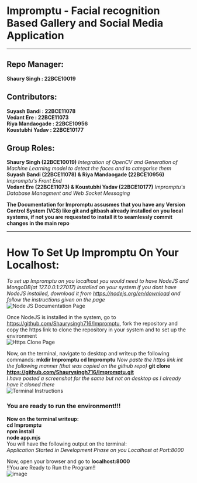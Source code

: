 # Impromptu - Facial recognition Based Gallery and Social Media Application
___
## Repo Manager:
**Shaury Singh : 22BCE10019**
## Contributors: 
**Suyash Bandi : 22BCE11078** <br>
**Vedant Ere : 22BCE11073** <br>
**Riya Mandaogade : 22BCE10956** <br>
**Koustubhi Yadav : 22BCE10177** <br>
## Group Roles:
**Shaury Singh (22BCE10019)** *Integration of OpenCV and Generation of Machine Learning model to detect the faces and to categorise them* <br>
**Suyash Bandi (22BCE11078) & Riya Mandaogade (22BCE10956)** *Impromptu's Front End* <br>
**Vedant Ere (22BCE11073) & Koustubhi Yadav (22BCE10177)** *Impromptu's Database Managment and Web Socket Messaging* <br>

**The Documentation for Impromptu assusmes that you have any Version Control System (VCS) like git and gitbash already installed on you local systems, if not you are requested to install it to seamlessly commit changes in the main repo**

___
# How To Set Up Impromptu On Your Localhost:
*To set up Impromptu on you localhost you would need to have NodeJS and MongoDB(at 127.0.0.1:27017) installed on your system if you dont have NodeJS installed, download it from https://nodejs.org/en/download and follow the instructions given on the page* <br>
![Node JS Documentation Page](/DontTouch/NodeJSDownloadPage.png) <br>

Once NodeJS is installed in the system, go to https://github.com/Shaurysingh716/Impromptu, fork the repository and copy the https link to clone the repository in your system and to set up the environment<br>
![Https Clone Page](/DontTouch/clonehttps.png) <br>

Now, on the terminal, navigate to desktop and writeup the following commands:
**mkdir Impromptu**
**cd Impromptu** 
*Now paste the https link int the following manner (that was copied on the github repo)* **git clone https://github.com/Shaurysingh716/Impromptu.git**
<br>
*I have posted a screenshot for the same but not on desktop as I already have it cloned there*<br>
![Terminal Instructions](/DontTouch/terminal.png) <br>

### You are ready to run the environment!!!
**Now on the terminal writeup: <br>cd Impromptu <br>npm install <br>node app.mjs**
<br>
You will have the following output on the terminal: <br>
*Application Started in Development Phase on you Localhost at Port:8000*

Now, open your browser and go to **localhost:8000** <br>
!!You are Ready to Run the Program!!<br>
![image](https://github.com/Shaurysingh716/Impromptu/assets/107102096/fd833e5c-1920-40b7-935a-305e8e01bab5)

